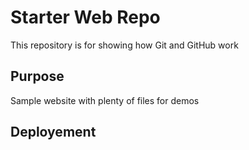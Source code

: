# Starter Web Repo

This repository is for showing how Git and GitHub work

## Purpose

Sample website with plenty of files for demos

## Deployement
